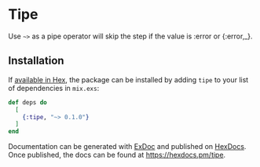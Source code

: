 # Tipe

Use `~>` as a pipe operator will skip the step if 
the value is :error or {:error,_}.


## Installation

If [available in Hex](https://hex.pm/docs/publish), the package can be installed
by adding `tipe` to your list of dependencies in `mix.exs`:

```elixir
def deps do
  [
    {:tipe, "~> 0.1.0"}
  ]
end
```

Documentation can be generated with [ExDoc](https://github.com/elixir-lang/ex_doc)
and published on [HexDocs](https://hexdocs.pm). Once published, the docs can
be found at <https://hexdocs.pm/tipe>.

